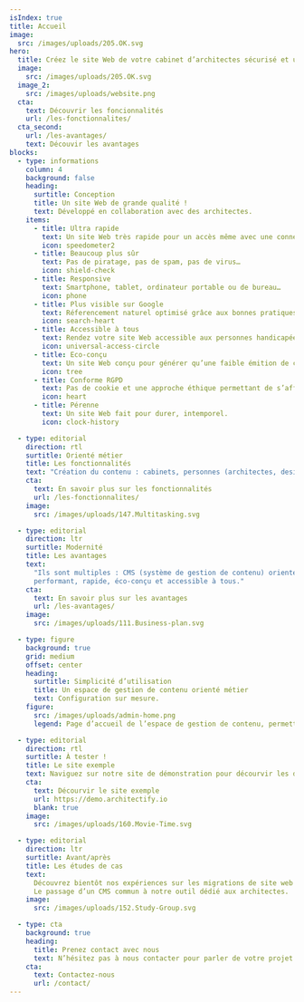 ```yaml
---
isIndex: true
title: Accueil
image:
  src: /images/uploads/205.OK.svg
hero:
  title: Créez le site Web de votre cabinet d’architectes sécurisé et ultra rapide.
  image:
    src: /images/uploads/205.OK.svg
  image_2:
    src: /images/uploads/website.png
  cta:
    text: Découvrir les foncionnalités
    url: /les-fonctionnalites/
  cta_second:
    url: /les-avantages/
    text: Découvir les avantages
blocks:
  - type: informations
    column: 4
    background: false
    heading:
      surtitle: Conception
      title: Un site Web de grande qualité !
      text: Développé en collaboration avec des architectes.
    items:
      - title: Ultra rapide
        text: Un site Web très rapide pour un accès même avec une connexion faible.
        icon: speedometer2
      - title: Beaucoup plus sûr
        text: Pas de piratage, pas de spam, pas de virus…
        icon: shield-check
      - title: Responsive
        text: Smartphone, tablet, ordinateur portable ou de bureau…
        icon: phone
      - title: Plus visible sur Google
        text: Réferencement naturel optimisé grâce aux bonnes pratiques.
        icon: search-heart
      - title: Accessible à tous
        text: Rendez votre site Web accessible aux personnes handicapées.
        icon: universal-access-circle
      - title: Eco-conçu
        text: Un site Web conçu pour générer qu’une faible émition de carbone.
        icon: tree
      - title: Conforme RGPD
        text: Pas de cookie et une approche éthique permettant de s’affranchir des outils Google.
        icon: heart
      - title: Pérenne
        text: Un site Web fait pour durer, intemporel.
        icon: clock-history

  - type: editorial
    direction: rtl
    surtitle: Orienté métier
    title: Les fonctionnalités
    text: "Création du contenu : cabinets, personnes (architectes, designers…), portfolio, actualités…"
    cta:
      text: En savoir plus sur les fonctionnalités
      url: /les-fonctionnalites/
    image:
      src: /images/uploads/147.Multitasking.svg

  - type: editorial
    direction: ltr
    surtitle: Modernité
    title: Les avantages
    text:
      "Ils sont multiples : CMS (système de gestion de contenu) orienté métier, sécurité maximale, site Web
      performant, rapide, éco-conçu et accessible à tous."
    cta:
      text: En savoir plus sur les avantages
      url: /les-avantages/
    image:
      src: /images/uploads/111.Business-plan.svg

  - type: figure
    background: true
    grid: medium
    offset: center
    heading:
      surtitle: Simplicité d’utilisation
      title: Un espace de gestion de contenu orienté métier
      text: Configuration sur mesure.
    figure:
      src: /images/uploads/admin-home.png
      legend: Page d’accueil de l’espace de gestion de contenu, permettant la mise à jour de votre site Web.

  - type: editorial
    direction: rtl
    surtitle: À tester !
    title: Le site exemple
    text: Naviguez sur notre site de démonstration pour décourvir les différents types de contenus.
    cta:
      text: Décourvir le site exemple
      url: https://demo.architectify.io
      blank: true
    image:
      src: /images/uploads/160.Movie-Time.svg

  - type: editorial
    direction: ltr
    surtitle: Avant/après
    title: Les études de cas
    text:
      Découvrez bientôt nos expériences sur les migrations de site web de nos clients.
      Le passage d’un CMS commun à notre outil dédié aux architectes.
    image:
      src: /images/uploads/152.Study-Group.svg

  - type: cta
    background: true
    heading:
      title: Prenez contact avec nous
      text: N’hésitez pas à nous contacter pour parler de votre projet ou planifier une démonstration de la solution.
    cta:
      text: Contactez-nous
      url: /contact/
---
```

